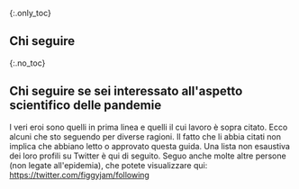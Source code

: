{:.only_toc}
## Chi seguire

{:.no_toc}
## Chi seguire se sei interessato all'aspetto scientifico delle pandemie

I veri eroi sono quelli in prima linea e quelli il cui lavoro è sopra citato. Ecco alcuni che sto seguendo per diverse ragioni. Il fatto che li abbia citati non implica che abbiano letto o approvato questa guida. Una lista non esaustiva dei loro profili su Twitter è qui di seguito. Seguo anche molte altre persone (non legate all'epidemia), che potete visualizzare qui: <https://twitter.com/figgyjam/following>
